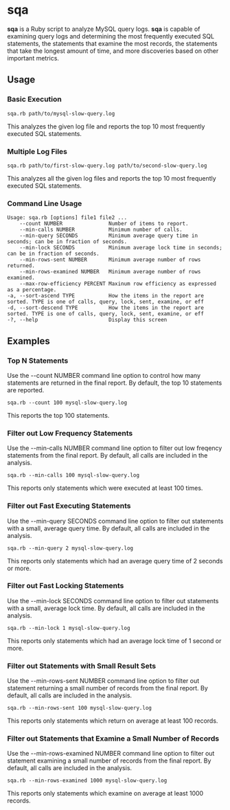 # sqa

**sqa** is a Ruby script to analyze MySQL query logs.  **sqa** is capable of examining query logs and determining the most frequently executed SQL statements, the statements that examine the most records, the statements that take the longest amount of time, and more discoveries based on other important metrics.

## Usage
### Basic Execution
    sqa.rb path/to/mysql-slow-query.log
This analyzes the given log file and reports the top 10 most frequently executed SQL statements.

### Multiple Log Files
    sqa.rb path/to/first-slow-query.log path/to/second-slow-query.log
This analyzes all the given log files and reports the top 10 most frequently executed SQL statements.

### Command Line Usage
    Usage: sqa.rb [options] file1 file2 ...
        --count NUMBER               Number of items to report.
        --min-calls NUMBER           Minimum number of calls.
        --min-query SECONDS          Minimum average query time in seconds; can be in fraction of seconds.
        --min-lock SECONDS           Minimum average lock time in seconds; can be in fraction of seconds.
        --min-rows-sent NUMBER       Minimum average number of rows returned.
        --min-rows-examined NUMBER   Minimum average number of rows examined.
        --max-row-efficiency PERCENT Maxinum row efficiency as expressed as a percentage.
    -a, --sort-ascend TYPE           How the items in the report are sorted. TYPE is one of calls, query, lock, sent, examine, or eff
    -d, --sort-descend TYPE          How the items in the report are sorted. TYPE is one of calls, query, lock, sent, examine, or eff
    -?, --help                       Display this screen

## Examples

### Top N Statements
Use the --count NUMBER command line option to control how many statements are returned in the final report.  By default, the top 10 statements are reported.

    sqa.rb --count 100 mysql-slow-query.log
This reports the top 100 statements.

### Filter out Low Frequency Statements
Use the --min-calls NUMBER command line option to filter out low freqency statements from the final report.  By default, all calls are included in the analysis.

    sqa.rb --min-calls 100 mysql-slow-query.log
This reports only statements which were executed at least 100 times.

### Filter out Fast Executing Statements
Use the --min-query SECONDS command line option to filter out statements with a small, average query time.  By default, all calls are included in the analysis.

    sqa.rb --min-query 2 mysql-slow-query.log
This reports only statements which had an average query time of 2 seconds or more.

### Filter out Fast Locking Statements
Use the --min-lock SECONDS command line option to filter out statements with a small, average lock time.  By default, all calls are included in the analysis.

    sqa.rb --min-lock 1 mysql-slow-query.log
This reports only statements which had an average lock time of 1 second or more.

### Filter out Statements with Small Result Sets
Use the --min-rows-sent NUMBER command line option to filter out statement returning a small number of records from the final report.  By default, all calls are included in the analysis.

    sqa.rb --min-rows-sent 100 mysql-slow-query.log
This reports only statements which return on average at least 100 records.

### Filter out Statements that Examine a Small Number of Records
Use the --min-rows-examined NUMBER command line option to filter out statement examining a small number of records from the final report.  By default, all calls are included in the analysis.

    sqa.rb --min-rows-examined 1000 mysql-slow-query.log
This reports only statements which examine on average at least 1000 records.
